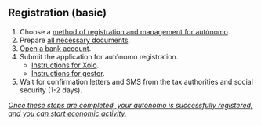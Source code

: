 ## Registration (basic)

1. Choose a [method of registration and management for autónomo](#gestor-or-xolo).
2. Prepare [all necessary documents](#necessary-documents-for-registering-an-autónomo).
3. [Open a bank account](#bank-account-for-autónomo).
4. Submit the application for autónomo registration.
    - [Instructions for Xolo](#registration-of-autónomo-xolo).
    - [Instructions for gestor](#registration-of-autónomo-gestor).
5. Wait for confirmation letters and SMS from the tax authorities and social security (1-2 days).

*<u>Once these steps are completed, your autónomo is successfully registered, and you can start economic activity.</u>*
